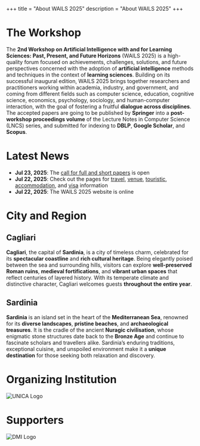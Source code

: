 +++
title = "About WAILS 2025"
description = "About WAILS 2025"
+++

# The Workshop 
The **2nd Workshop on Artificial Intelligence with and for Learning Sciences: Past, Present, and Future Horizons** (WAILS 2025) is a high-quality forum focused on achievements, challenges, solutions, and future perspectives concerned with the adoption of **artificial intelligence** methods and techniques in the context of **learning sciences**. Building on its successful inaugural edition, WAILS 2025 brings together researchers and practitioners working within academia, industry, and government, and coming from different fields such as computer science, education, cognitive science, economics, psychology, sociology, and human-computer interaction, with the goal of fostering a fruitful **dialogue across disciplines**. The accepted papers are going to be published by **Springer** into a **post-workshop proceedings volume** of the Lecture Notes in Computer Science (LNCS) series, and submitted for indexing to **DBLP**, **Google Scholar**, and **Scopus**.

# Latest News

- **Jul 23, 2025**: The [call for full and short papers](/2025/call-full-short-papers/) is open
- **Jul 22, 2025**: Check out the pages for [travel](/2025/travel-information/), [venue](/2025/venue-information/), [touristic](/2025/touristic-information/), [accommodation](/2025/accommodation-information/), and [visa](/2025/visa-information/) information
- **Jul 22, 2025**: The WAILS 2025 website is online

# City and Region

## Cagliari  
**Cagliari**, the capital of **Sardinia**, is a city of timeless charm, celebrated for its **spectacular coastline** and **rich cultural heritage**. Being elegantly poised between the sea and surrounding hills, visitors can explore **well-preserved Roman ruins**, **medieval fortifications**, and **vibrant urban spaces** that reflect centuries of layered history. With its temperate climate and distinctive character, Cagliari welcomes guests **throughout the entire year**.

## Sardinia  
**Sardinia** is an island set in the heart of the **Mediterranean Sea**, renowned for its **diverse landscapes**, **pristine beaches**, and **archaeological treasures**. It is the cradle of the ancient **Nuragic civilisation**, whose enigmatic stone structures date back to the **Bronze Age** and continue to fascinate scholars and travellers alike. Sardinia’s enduring traditions, exceptional cuisine, and unspoiled environment make it a **unique destination** for those seeking both relaxation and discovery.

# Organizing Institution

![UNICA Logo](/2025/img/organizers/unica.png)

# Supporters


![DMI Logo](/2025/img/organizers/dmi.png)